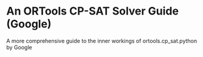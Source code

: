 # An ORTools CP-SAT Solver Guide (Google)
A more comprehensive guide to the inner workings of ortools.cp_sat.python by Google
